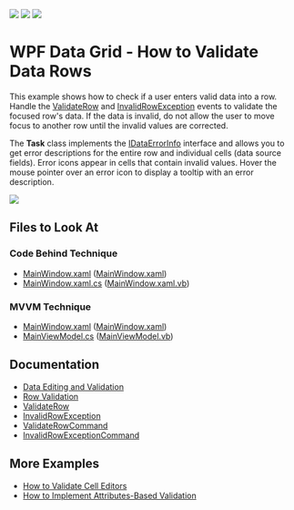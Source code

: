 <!-- default badges list -->
![](https://img.shields.io/endpoint?url=https://codecentral.devexpress.com/api/v1/VersionRange/128653826/21.2.2%2B)
[![](https://img.shields.io/badge/Open_in_DevExpress_Support_Center-FF7200?style=flat-square&logo=DevExpress&logoColor=white)](https://supportcenter.devexpress.com/ticket/details/E1593)
[![](https://img.shields.io/badge/📖_How_to_use_DevExpress_Examples-e9f6fc?style=flat-square)](https://docs.devexpress.com/GeneralInformation/403183)
<!-- default badges end -->

# WPF Data Grid - How to Validate Data Rows

This example shows how to check if a user enters valid data into a row. Handle the [ValidateRow](https://docs.devexpress.com/WPF/DevExpress.Xpf.Grid.GridViewBase.ValidateRow) and [InvalidRowException](https://docs.devexpress.com/WPF/DevExpress.Xpf.Grid.GridViewBase.InvalidRowException) events to validate the focused row's data. If the data is invalid, do not allow the user to move focus to another row until the invalid values are corrected.

The **Task** class implements the [IDataErrorInfo](https://docs.microsoft.com/en-us/dotnet/api/system.componentmodel.idataerrorinfo) interface and allows you to get error descriptions for the entire row and individual cells (data source fields). Error icons appear in cells that contain invalid values. Hover the mouse pointer over an error icon to display a tooltip with an error description.

![](https://docs.devexpress.com/WPF/images/GridViewBase_InvalidRowExceptionCommand.png?v=21.2&f=InvalidRowException)

<!-- default file list -->

## Files to Look At

### Code Behind Technique

- [MainWindow.xaml](./CS/ValidateRow_CodeBehind/MainWindow.xaml) ([MainWindow.xaml](./VB/ValidateRow_CodeBehind/MainWindow.xaml))
- [MainWindow.xaml.cs](./CS/ValidateRow_CodeBehind/MainWindow.xaml.cs#L56-L66) ([MainWindow.xaml.vb](./VB/ValidateRow_CodeBehind/MainWindow.xaml.vb#L67-L79))

### MVVM Technique

- [MainWindow.xaml](./CS/ValidateRow_MVVM/MainWindow.xaml) ([MainWindow.xaml](./VB/ValidateRow_MVVM/MainWindow.xaml))
- [MainViewModel.cs](./CS/ValidateRow_MVVM/MainViewModel.cs#L58-L73) ([MainViewModel.vb](./VB/ValidateRow_MVVM/MainViewModel.vb#L69-L86))

<!-- default file list end -->

## Documentation

- [Data Editing and Validation](https://docs.devexpress.com/WPF/6108/controls-and-libraries/data-grid/data-editing-and-validation)
- [Row Validation](https://docs.devexpress.com/WPF/6114/controls-and-libraries/data-grid/data-editing-and-validation/input-validation/row-validation)
- [ValidateRow](https://docs.devexpress.com/WPF/DevExpress.Xpf.Grid.GridViewBase.ValidateRow)
- [InvalidRowException](https://docs.devexpress.com/WPF/DevExpress.Xpf.Grid.GridViewBase.InvalidRowException)
- [ValidateRowCommand](https://docs.devexpress.com/WPF/DevExpress.Xpf.Grid.GridViewBase.ValidateRowCommand)
- [InvalidRowExceptionCommand](https://docs.devexpress.com/WPF/DevExpress.Xpf.Grid.GridViewBase.InvalidRowExceptionCommand)

## More Examples

- [How to Validate Cell Editors](https://github.com/DevExpress-Examples/validate-cell-editors)
- [How to Implement Attributes-Based Validation](https://github.com/DevExpress-Examples/how-to-implement-attributes-based-validation-e3191)
